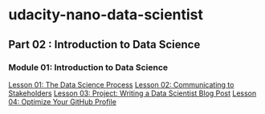 # udacity-nano-data-scientist

## Part 02 : Introduction to Data Science
### Module 01: Introduction to Data Science
[Lesson 01: The Data Science Process](https://github.com/chloehuang123/udacity-nano-data-scientist/tree/main/CRISP_DM)
[Lesson 02: Communicating to Stakeholders]()
[Lesson 03: Project: Writing a Data Scientist Blog Post]()
[Lesson 04: Optimize Your GitHub Profile]()
